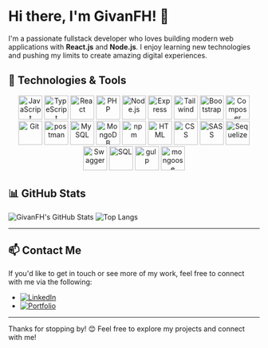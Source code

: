 # Hi there, I'm GivanFH! 👋

I'm a passionate fullstack developer who loves building modern web applications with **React.js** and **Node.js**. I enjoy learning new technologies and pushing my limits to create amazing digital experiences.

## 🔧 Technologies & Tools

<div align="center">
  <img src="https://cdn.jsdelivr.net/gh/devicons/devicon/icons/javascript/javascript-original.svg" width="48" height="48" alt="JavaScript" />
  <img src="https://cdn.jsdelivr.net/gh/devicons/devicon/icons/typescript/typescript-original.svg" width="48" height="48" alt="TypeScript" />
  <img src="https://cdn.jsdelivr.net/gh/devicons/devicon/icons/react/react-original.svg" width="48" height="48" alt="React" />
  <img src="https://cdn.jsdelivr.net/gh/devicons/devicon/icons/php/php-original.svg" width="48" height="48" alt="PHP" />
  <img src="https://cdn.jsdelivr.net/gh/devicons/devicon/icons/nodejs/nodejs-original.svg" width="48" height="48" alt="Node.js" />
  <img src="https://icon.icepanel.io/Technology/png-shadow-512/Express.png" width="48" height="48" alt="Express" />
  <img src="https://cdn.jsdelivr.net/gh/devicons/devicon@latest/icons/tailwindcss/tailwindcss-original.svg"  width="48" height="48" alt="Tailwind" />
  <img src="https://cdn.jsdelivr.net/gh/devicons/devicon/icons/bootstrap/bootstrap-original.svg" width="48" height="48" alt="Bootstrap" />
  <img src="https://cdn.jsdelivr.net/gh/devicons/devicon@latest/icons/composer/composer-original.svg" width="48" height="48" alt="Composer"/>
  <img src="https://cdn.jsdelivr.net/gh/devicons/devicon@latest/icons/git/git-original.svg" width="48" height="48" alt="Git"/>
  <img src="https://cdn.jsdelivr.net/gh/devicons/devicon@latest/icons/postman/postman-original.svg" width="48" height="48" alt="postman"/>
  <img src="https://cdn.jsdelivr.net/gh/devicons/devicon/icons/mysql/mysql-original.svg" width="48" height="48" alt="MySQL" />
  <img src="https://cdn.jsdelivr.net/gh/devicons/devicon/icons/mongodb/mongodb-original.svg" width="48" height="48" alt="MongoDB" />
  <img src="https://cdn.jsdelivr.net/gh/devicons/devicon/icons/npm/npm-original-wordmark.svg" width="48" height="48" alt="npm" />
  <img src="https://cdn.jsdelivr.net/gh/devicons/devicon/icons/html5/html5-original.svg" width="48" height="48" alt="HTML" />
  <img src="https://cdn.jsdelivr.net/gh/devicons/devicon/icons/css3/css3-original.svg" width="48" height="48" alt="CSS" />
  <img src="https://cdn.jsdelivr.net/gh/devicons/devicon/icons/sass/sass-original.svg" width="48" height="48" alt="SASS" />
  <img src="https://cdn.jsdelivr.net/gh/devicons/devicon/icons/sequelize/sequelize-original.svg" width="48" height="48" alt="Sequelize" />
  <img src="https://cdn.jsdelivr.net/gh/devicons/devicon/icons/swagger/swagger-original.svg" width="48" height="48" alt="Swagger" />
  <img src="https://cdn.jsdelivr.net/gh/devicons/devicon@latest/icons/azuresqldatabase/azuresqldatabase-original.svg"  width="48" height="48" alt="SQL" />
  <img src="https://cdn.jsdelivr.net/gh/devicons/devicon@latest/icons/gulp/gulp-plain.svg" width="48" height="48" alt="gulp" />
  <img src="https://cdn.jsdelivr.net/gh/devicons/devicon@latest/icons/mongoose/mongoose-original-wordmark.svg" width="48" height="48" alt="mongoose" />
</div>


## 📊 GitHub Stats
![GivanFH's GitHub Stats](https://github-readme-stats.vercel.app/api?username=GivanFH&show_icons=true&theme=radical)
![Top Langs](https://github-readme-stats.vercel.app/api/top-langs/?username=GivanFH&layout=compact&theme=radical)

---

## 📫 Contact Me

If you'd like to get in touch or see more of my work, feel free to connect with me via the following:

- [![LinkedIn](https://img.shields.io/badge/LinkedIn-0A66C2?style=for-the-badge&logo=linkedin&logoColor=white)](https://www.linkedin.com/in/gabriel-iv%C3%A1n-flores-hernandez-42074726a/)
- [![Portfolio](https://img.shields.io/badge/Portfolio-FF5722?style=for-the-badge&logo=Google-Chrome&logoColor=white)](https://my-portolio-givanfh.vercel.app/)

---

Thanks for stopping by! 😊 Feel free to explore my projects and connect with me!
